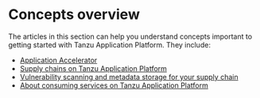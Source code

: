 # Concepts overview

The articles in this section can help you understand concepts important to getting started with Tanzu Application Platform. They include:

- [Application Accelerator](about-application-accelerator.md)
- [Supply chains on Tanzu Application Platform](about-supply-chains.md)
- [Vulnerability scanning and metadata storage for your supply chain](about-vulnerability-scan-store.md)
- [About consuming services on Tanzu Application Platform](about-consuming-services.md)
